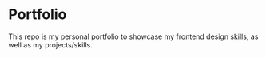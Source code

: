 # Portfolio

This repo is my personal portfolio to showcase my frontend design skills, as well as my projects/skills.